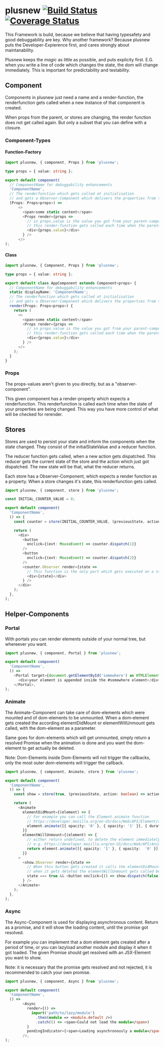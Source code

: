 # plusnew [![Build Status](https://api.travis-ci.org/plusnew/plusnew.svg?branch=master)](https://travis-ci.org/plusnew/plusnew) [![Coverage Status](https://coveralls.io/repos/github/plusnew/plusnew/badge.svg?branch=master)](https://coveralls.io/github/plusnew/plusnew)

This Framework is build, because we believe that having typesafety and good debuggability are key.
Why another framework? Because plusnew puts the Developer-Expierence first, and cares strongly about maintanability.

Plusnew keeps the *magic* as little as possible, and puts explicity first.
E.G. when you write a line of code which changes the state, the dom will change immediately. This is important for predictability and testability.

## Component
Components in plusnew just need a name and a render-function,
the renderfunction gets called when a new instance of that component is created.

When props from the parent, or stores are changing, the render function does not get called again. But only a subset that you can define with a closure.

### Component-Types
#### Function-Factory

```ts
import plusnew, { component, Props } from 'plusnew';

type props = { value: string };

export default component(
  // ComponentName for debuggability enhancements
  'ComponentName',
  // The renderfunction which gets called at initialisation
  // and gets a Observer-Component which delivers the properties from the parent
  (Props: Props<props>) =>
      <>
        <span>some static content</span>
        <Props render={props =>
          // in props.value is the value you got from your parent-component
          // this render-function gets called each time when the parent gives you new properties
          <div>{props.value}</div>
        } />
      </>
);
```

#### Class

```ts
import plusnew, { Component, Props } from 'plusnew';

type props = { value: string };

export default class AppComponent extends Component<props> {
  // ComponentName for debuggability enhancements
  static displayName: 'ComponentName';
  // The renderfunction which gets called at initialisation
  // and gets a Observer-Component which delivers the properties from the parent
  render(Props: Props<props>) {
    return (
      <>
        <span>some static content</span>
        <Props render={props =>
          // in props.value is the value you got from your parent-component
          // this render-function gets called each time when the parent gives you new properties
          <div>{props.value}</div>
        } />
      </>
    );
  }
}
```

### Props
The props-values aren't given to you directly, but as a "observer-component".

This given component has a render-property which expects a renderfunction. This renderfunction is called each time when the state of your properties are being changed.
This way you have more control of what will be checked for rerender.

## Stores

Stores are used to persist your state and inform the components when the state changed.
They consist of the initialStateValue and a reducer function.

The reducer function gets called, when a new action gets dispatched.
This reducer gets the current state of the store and the action which just got dispatched. The new state will be that, what the reducer returns.

Each store has a Observer-Component, which expects a render function as a property.
When a store changes it's state, this renderfunction gets called.

```ts
import plusnew, { component, store } from 'plusnew';

const INITIAL_COUNTER_VALUE = 0;

export default component(
  'ComponentName',
  () => {
    const counter = store(INITIAL_COUNTER_VALUE, (previousState, action: number) => previousState + action);

    return (
      <div>
        <button
          onclick={(evt: MouseEvent) => counter.dispatch(1)}
        />
        <button
          onclick={(evt: MouseEvent) => counter.dispatch(2)}
        />
        <counter.Observer render={state =>
          // This function is the only part which gets executed on a state change
          <div>{state}</div>
        } />
      </div>
    );
  },
);
```

## Helper-Components
### Portal
With portals you can render elements outside of your normal tree, but whereever you want.

```ts
import plusnew, { component, Portal } from 'plusnew';

export default component(
  'ComponentName',
  () =>
    <Portal target={document.getElementById('somewhere') as HTMLElement}>
      <div>your element is appended inside the #somewhere element</div>
    </Portal>,
);
```

### Animate
The Animate-Component can take care of dom-elements which were mounted and of dom-elements to be unmounted.
When a dom-element gets created the according elementDidMount or elementWillUnmount gets called, with the dom-element as a parameter.

Same goes for dom-elements which will get unmounted, simply return a resolved Promise when the animation is done and you want the dom-element to get actually be deleted.

Note: Dom-Elements inside Dom-Elements will not trigger the callbacks, only the most outer dom-elements will trigger the callback.

```ts
import plusnew, { component, Animate, store } from 'plusnew';

export default component(
  'ComponentName',
  () => {
    const show = store(true, (previousState, action: boolean) => action);

    return (
      <Animate
        elementDidMount={(element) => {
          // For example you can call the Element.animate function
          // https://developer.mozilla.org/en-US/docs/Web/API/Element/animate
          element.animate([{ opacity: '0' }, { opacity: '1' }], { duration: 3000 })
        }}
        elementWillUnmount={(element) => {
          // either return undefined, to delete the element immediately or a promise
          // e.g. https://developer.mozilla.org/en-US/docs/Web/API/Animation/finished
          return element.animate([{ opacity: '1' }, { opacity:  '0' }], { duration: 3000 }).finished;
        }}
      >
        <show.Observer render={state =>
          // When this button gets created it calls the elementDidMount
          // when it gets deleted the elementWillUnmount gets called beforehand 
          state === true && <button onclick={() => show.dispatch(false)}>Remove me :)</button>
        } />
      </Animate>
    );
  },
);
```

### Async
The Async-Component is used for displaying asynchronous content.
Return as a promise, and it will show the loading content, until the promise got resolved.

For example you can implement that a dom element gets created after a period of time, or you can lazyload another module and display it when it got loaded.
The given Promise should get resolved with an JSX-Element you want to show.

Note: it is necessary that the promise gets resolved and not rejected, it is recommended to catch your own promise.

```ts
import plusnew, { component, Async } from 'plusnew';

export default component(
  'ComponentName',
  () =>
        <Async
          render={() =>
            import('path/to/lazy/module')
              .then(module => <module.default />)
              .catch(() => <span>Could not load the module</span>)
          }
          pendingIndicator={<span>Loading asynchronously a module</span>}
        />,
);
```
